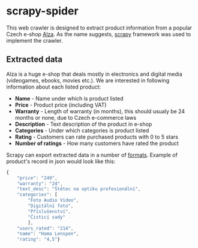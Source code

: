 # scrapy-spider

This web crawler is designed to extract product information from a popular Czech e-shop [Alza](www.alza.cz). As the name suggests, [scrapy](https://scrapy.org/) framework was used to implement the crawler.

## Extracted data

Alza is a huge e-shop that deals mostly in electronics and digital media (videogames, ebooks, movies etc.). We are interested in following information about each listed product:

* **Name** - Name under which is product listed
* **Price** - Product price (including VAT)
* **Warranty** - Length of warranty (in months), this should usualy be 24 months or none, due to Czech e-commerce laws
* **Description** - Text description of the product in e-shop
* **Categories** - Under which categories is product listed
* **Rating** - Customers can rate purchased products with 0 to 5 stars
* **Number of ratings** - How many customers have rated the product

Scrapy can export extracted data in a number of [formats](https://doc.scrapy.org/en/latest/topics/feed-exports.html). Example of product's record in json would look like this:

```javascript
{
	"price": "249", 
	"warranty": "24", 
	"text_desc": "Štětec na optiku profesionální", 
	"categories": [
		"Foto Audio Video", 
		"Digitální foto", 
		"Příslušenství", 
		"Čisticí sady"
		], 
	"users_rated": "214", 
	"name": "Hama Lenspen", 
	"rating": "4,5"}
```
